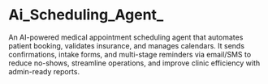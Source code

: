 # Ai_Scheduling_Agent_
An AI-powered medical appointment scheduling agent that automates patient booking, validates insurance, and manages calendars. It sends confirmations, intake forms, and multi-stage reminders via email/SMS to reduce no-shows, streamline operations, and improve clinic efficiency with admin-ready reports.
